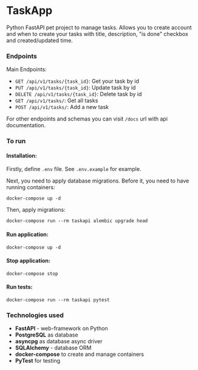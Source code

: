 # TaskApp
Python FastAPI pet project to manage tasks.
Allows you to create account and when to create your tasks with
title, description, "is done" checkbox and created/updated time.

### Endpoints

Main Endpoints:  
* `GET /api/v1/tasks/{task_id}`: Get your task by id
* `PUT /api/v1/tasks/{task_id}`: Update task by id
* `DELETE /api/v1/tasks/{task_id}`: Delete task by id
* `GET /api/v1/tasks/`: Get all tasks
* `POST /api/v1/tasks/`: Add a new task

For other endpoints and schemas you can visit `/docs` url
with api documentation. 

### To run
#### Installation:
Firstly, define `.env` file. See `.env.example` for example.

Next, you need to apply database migrations.
Before it, you need to have running containers:
```
docker-compose up -d
```

Then, apply migrations:
```
docker-compose run --rm taskapi alembic upgrade head
```

#### Run application:  
```
docker-compose up -d
```

#### Stop application:
```
docker-compose stop
```

#### Run tests:
```
docker-compose run --rm taskapi pytest
```

### Technologies used
* **FastAPI** - web-framework on Python
* **PostgreSQL** as database
* **asyncpg** as database async driver
* **SQLAlchemy** - database ORM
* **docker-compose** to create and manage containers
* **PyTest** for testing 
